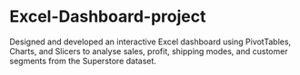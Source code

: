 # Excel-Dashboard-project
Designed and developed an interactive Excel dashboard using PivotTables, Charts, and Slicers to analyse sales, profit, shipping modes, and customer segments from the Superstore dataset.

